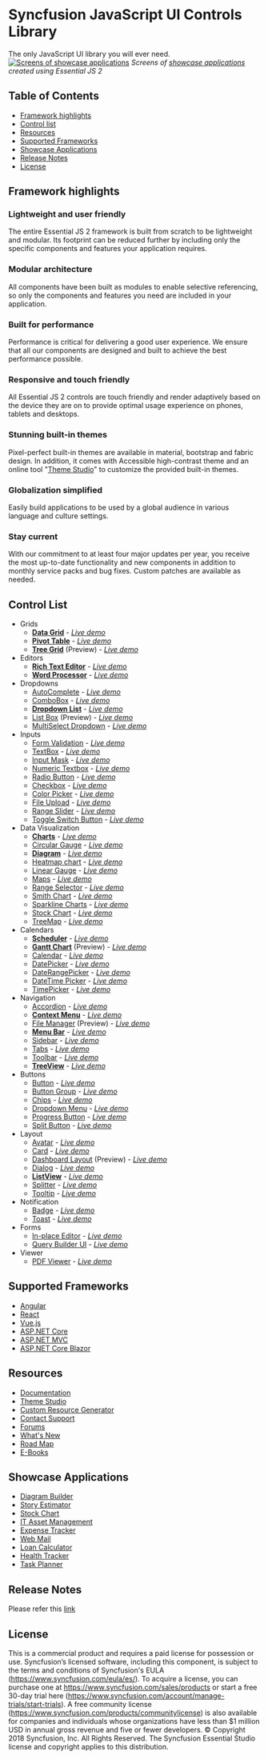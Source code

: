 # Syncfusion JavaScript UI Controls Library
 The only JavaScript UI library you will ever need.
 [![Screens of showcase applications](https://ej2.syncfusion.com/products/ej2-banner.gif)](https://syncfusion.com/javascript-ui-controls/)
 *Screens of [showcase applications](#showcase-applications) created using Essential JS 2*
 
## Table of Contents
* [Framework highlights](#framework-highlights)
* [Control list](#control-list)
* [Resources](#resources)
* [Supported Frameworks](#supported-frameworks)
* [Showcase Applications](#showcase-applications)
* [Release Notes](#release-notes)
* [License](#license)

## Framework highlights
### Lightweight and user friendly
 The entire Essential JS 2 framework is built from scratch to be lightweight and modular. Its footprint can be reduced further by including only the specific components and features your application requires.
### Modular architecture
 All components have been built as modules to enable selective referencing, so only the components and features you need are included in your application.
### Built for performance
 Performance is critical for delivering a good user experience. We ensure that all our components are designed and built to achieve the best performance possible.
### Responsive and touch friendly
 All Essential JS 2 controls are touch friendly and render adaptively based on the device they are on to provide optimal usage experience on phones, tablets and desktops.
### Stunning built-in themes
 Pixel-perfect built-in themes are available in material, bootstrap and fabric design. In addition, it comes with Accessible high-contrast theme and an online tool "[Theme Studio](https://ej2.syncfusion.com/themestudio/)" to customize the provided built-in themes.
### Globalization simplified
 Easily build applications to be used by a global audience in various language and culture settings.
### Stay current
 With our commitment to at least four major updates per year, you receive the most up-to-date functionality and new components in addition to monthly service packs and bug fixes. Custom patches are available as needed.

## Control List
 * Grids
    * [**Data Grid**](https://syncfusion.com/javascript-ui-controls/js-data-grid?utm_medium=listing&utm_source=npm&utm_campaign=ej2-common-npm) - [*Live demo*](https://ej2.syncfusion.com/demos#/material/grid/grid-overview.html)
    * [**Pivot Table**](https://www.syncfusion.com/javascript-ui-controls/js-pivot-table?utm_medium=listing&utm_source=npm&utm_campaign=ej2-common-npm) - [*Live demo*](https://ej2.syncfusion.com/demos#/material/pivot-view/default.html)
    * [**Tree Grid**](https://www.syncfusion.com/javascript-ui-controls/js-tree-grid?utm_medium=listing&utm_source=npm&utm_campaign=ej2-common-npm) (Preview) - [*Live demo*](https://ej2.syncfusion.com/demos/#/material/tree-grid/default.html)
 * Editors
    * [**Rich Text Editor**](https://www.syncfusion.com/javascript-ui-controls/js-wysiwyg-rich-text-editor?utm_medium=listing&utm_source=npm&utm_campaign=ej2-common-npm) - [*Live demo*](https://ej2.syncfusion.com/demos#/material/rich-text-editor/tools.html)
    * [**Word Processor**](https://www.syncfusion.com/javascript-ui-controls/js-word-processor?utm_medium=listing&utm_source=npm&utm_campaign=ej2-common-npm) - [*Live demo*](https://ej2.syncfusion.com/demos#/material/document-editor/default.html)
 * Dropdowns
    * [AutoComplete](https://www.syncfusion.com/javascript-ui-controls/js-autocomplete?utm_medium=listing&utm_source=npm&utm_campaign=ej2-common-npm) - [*Live demo*](https://ej2.syncfusion.com/demos#/material/auto-complete/default.html)
    * [ComboBox](https://www.syncfusion.com/javascript-ui-controls/js-combobox?utm_medium=listing&utm_source=npm&utm_campaign=ej2-common-npm) - [*Live demo*](https://ej2.syncfusion.com/demos#/material/combo-box/default.html)
    * [**Dropdown List**](https://www.syncfusion.com/javascript-ui-controls/js-dropdown-list?utm_medium=listing&utm_source=npm&utm_campaign=ej2-common-npm) - [*Live demo*](https://ej2.syncfusion.com/demos#/material/drop-down-list/default.html)
    * [List Box](https://www.syncfusion.com/javascript-ui-controls/js-listbox?utm_medium=listing&utm_source=npm&utm_campaign=ej2-common-npm) (Preview) - [*Live demo*](https://ej2.syncfusion.com/demos/#/material/list-box/default.html)
    * [MultiSelect Dropdown](https://www.syncfusion.com/javascript-ui-controls/multiselect-dropdown?utm_medium=listing&utm_source=npm&utm_campaign=ej2-common-npm) - [*Live demo*](https://ej2.syncfusion.com/demos#/material/multi-select/default.html)
 * Inputs
    * [Form Validation](https://www.syncfusion.com/javascript-ui-controls/js-form-validation?utm_medium=listing&utm_source=npm&utm_campaign=ej2-common-npm) - [*Live demo*](https://ej2.syncfusion.com/demos#/material/form-validator/default.html)
    * [TextBox](https://www.syncfusion.com/javascript-ui-controls/js-textbox?utm_medium=listing&utm_source=npm&utm_campaign=ej2-common-npm) - [*Live demo*](https://ej2.syncfusion.com/demos#/material/textbox/default.html)
    * [Input Mask](https://www.syncfusion.com/javascript-ui-controls/js-input-mask?utm_medium=listing&utm_source=npm&utm_campaign=ej2-common-npm) - [*Live demo*](https://ej2.syncfusion.com/demos#/material/maskedtextbox/default.html)
    * [Numeric Textbox](https://www.syncfusion.com/javascript-ui-controls/js-numeric-textbox?utm_medium=listing&utm_source=npm&utm_campaign=ej2-common-npm) - [*Live demo*](https://ej2.syncfusion.com/demos#/material/numerictextbox/default.html)
    * [Radio Button](https://www.syncfusion.com/javascript-ui-controls/js-radio-button?utm_medium=listing&utm_source=npm&utm_campaign=ej2-common-npm) - [*Live demo*](https://ej2.syncfusion.com/demos#/material/button/radio-button.html)
    * [Checkbox](https://www.syncfusion.com/javascript-ui-controls/js-checkbox?utm_medium=listing&utm_source=npm&utm_campaign=ej2-common-npm) - [*Live demo*](https://ej2.syncfusion.com/demos/#/material/button/checkbox.html)
    * [Color Picker](https://www.syncfusion.com/javascript-ui-controls/js-color-picker?utm_medium=listing&utm_source=npm&utm_campaign=ej2-common-npm) - [*Live demo*](https://ej2.syncfusion.com/demos#/material/color-picker/default.html)
    * [File Upload](https://www.syncfusion.com/javascript-ui-controls/js-file-upload?utm_medium=listing&utm_source=npm&utm_campaign=ej2-common-npm) - [*Live demo*](https://ej2.syncfusion.com/demos#/material/uploader/default.html)
    * [Range Slider](https://www.syncfusion.com/javascript-ui-controls/js-range-slider?utm_medium=listing&utm_source=npm&utm_campaign=ej2-common-npm) - [*Live demo*](https://ej2.syncfusion.com/demos#/material/slider/default.html)
    * [Toggle Switch Button](https://www.syncfusion.com/javascript-ui-controls/js-toggle-switch-button?utm_medium=listing&utm_source=npm&utm_campaign=ej2-common-npm) - [*Live demo*](https://ej2.syncfusion.com/demos#/material/button/switch.html)
 * Data Visualization
    * [**Charts**](https://www.syncfusion.com/javascript-ui-controls/js-charts?utm_medium=listing&utm_source=npm&utm_campaign=ej2-common-npm) - [*Live demo*](https://ej2.syncfusion.com/demos#/material/chart/line.html)
    * [Circular Gauge](https://www.syncfusion.com/javascript-ui-controls/js-circular-gauge?utm_medium=listing&utm_source=npm&utm_campaign=ej2-common-npm) - [*Live demo*](https://ej2.syncfusion.com/demos#/material/circular-gauge/default.html)
    * [**Diagram**](https://www.syncfusion.com/javascript-ui-controls/js-diagram?utm_medium=listing&utm_source=npm&utm_campaign=ej2-common-npm) - [*Live demo*](https://ej2.syncfusion.com/demos#/material/diagram/default-functionalities.html)
    * [Heatmap chart](https://www.syncfusion.com/javascript-ui-controls/js-heatmap-chart?utm_medium=listing&utm_source=npm&utm_campaign=ej2-common-npm) - [*Live demo*](https://ej2.syncfusion.com/demos#/material/heatmap/default.html)
    * [Linear Gauge](https://www.syncfusion.com/javascript-ui-controls/js-linear-gauge?utm_medium=listing&utm_source=npm&utm_campaign=ej2-common-npm) - [*Live demo*](https://ej2.syncfusion.com/demos#/material/linear-gauge/default.html)
    * [Maps](https://www.syncfusion.com/javascript-ui-controls/js-maps?utm_medium=listing&utm_source=npm&utm_campaign=ej2-common-npm) - [*Live demo*](https://ej2.syncfusion.com/demos#/material/maps/default.html)
    * [Range Selector](https://www.syncfusion.com/javascript-ui-controls/js-range-selector?utm_medium=listing&utm_source=npm&utm_campaign=ej2-common-npm) - [*Live demo*](https://ej2.syncfusion.com/demos#/material/range-navigator/default.html)
    * [Smith Chart](https://www.syncfusion.com/javascript-ui-controls/js-smith-chart?utm_medium=listing&utm_source=npm&utm_campaign=ej2-common-npm) - [*Live demo*](https://ej2.syncfusion.com/demos#/material/smith-chart/default.html)
    * [Sparkline Charts](https://www.syncfusion.com/javascript-ui-controls/js-sparkline?utm_medium=listing&utm_source=npm&utm_campaign=ej2-common-npm) - [*Live demo*](https://ej2.syncfusion.com/demos#/material/sparkline/default.html)
    * [Stock Chart](https://www.syncfusion.com/javascript-ui-controls/js-stock-chart?utm_medium=listing&utm_source=npm&utm_campaign=ej2-common-npm) - [*Live demo*](https://ej2.syncfusion.com/demos/#/material/stock-chart/default.html)
    * [TreeMap](https://www.syncfusion.com/javascript-ui-controls/js-treemap?utm_medium=listing&utm_source=npm&utm_campaign=ej2-common-npm) - [*Live demo*](https://ej2.syncfusion.com/demos#/material/treemap/default.html)
 * Calendars
    * [**Scheduler**](https://www.syncfusion.com/javascript-ui-controls/js-scheduler?utm_medium=listing&utm_source=npm&utm_campaign=ej2-common-npm) - [*Live demo*](https://ej2.syncfusion.com/demos#/material/schedule/default.html)
    * [**Gantt Chart**](https://www.syncfusion.com/javascript-ui-controls/js-gantt-chart?utm_medium=listing&utm_source=npm&utm_campaign=ej2-common-npm) (Preview) - [*Live demo*](https://ej2.syncfusion.com/demos/#/material/gantt/default.html)
    * [Calendar](https://www.syncfusion.com/javascript-ui-controls/js-calendar?utm_medium=listing&utm_source=npm&utm_campaign=ej2-common-npm) - [*Live demo*](https://ej2.syncfusion.com/demos#/material/calendar/default.html)
    * [DatePicker](https://www.syncfusion.com/javascript-ui-controls/js-datepicker?utm_medium=listing&utm_source=npm&utm_campaign=ej2-common-npm) - [*Live demo*](https://ej2.syncfusion.com/demos#/material/datepicker/default.html)
    * [DateRangePicker](https://www.syncfusion.com/javascript-ui-controls/js-daterangepicker?utm_medium=listing&utm_source=npm&utm_campaign=ej2-common-npm) - [*Live demo*](https://ej2.syncfusion.com/demos#/material/daterangepicker/default.html)
    * [DateTime Picker](https://www.syncfusion.com/javascript-ui-controls/js-datetime-picker?utm_medium=listing&utm_source=npm&utm_campaign=ej2-common-npm) - [*Live demo*](https://ej2.syncfusion.com/demos#/material/datetimepicker/default.html)
    * [TimePicker](https://www.syncfusion.com/javascript-ui-controls/js-timepicker?utm_medium=listing&utm_source=npm&utm_campaign=ej2-common-npm) - [*Live demo*](https://ej2.syncfusion.com/demos#/material/timepicker/default.html)
 * Navigation
    * [Accordion](https://www.syncfusion.com/javascript-ui-controls/js-accordion?utm_medium=listing&utm_source=npm&utm_campaign=ej2-common-npm) - [*Live demo*](https://ej2.syncfusion.com/demos#/material/accordion/default.html)
    * [**Context Menu**](https://www.syncfusion.com/javascript-ui-controls/js-context-menu?utm_medium=listing&utm_source=npm&utm_campaign=ej2-common-npm) - [*Live demo*](https://ej2.syncfusion.com/demos#/material/context-menu/default.html)
    * [File Manager](https://www.syncfusion.com/javascript-ui-controls/js-file-manager?utm_medium=listing&utm_source=npm&utm_campaign=ej2-common-npm) (Preview) - [*Live demo*](https://ej2.syncfusion.com/demos/#/material/file-manager/overview.html)
    * [**Menu Bar**](https://www.syncfusion.com/javascript-ui-controls/js-menu-bar?utm_medium=listing&utm_source=npm&utm_campaign=ej2-common-npm) - [*Live demo*](https://ej2.syncfusion.com/demos#/material/menu/default.html)
    * [Sidebar](https://www.syncfusion.com/javascript-ui-controls/js-sidebar?utm_medium=listing&utm_source=npm&utm_campaign=ej2-common-npm) - [*Live demo*](https://ej2.syncfusion.com/demos#/material/sidebar/default.html)
    * [Tabs](https://www.syncfusion.com/javascript-ui-controls/js-tabs?utm_medium=listing&utm_source=npm&utm_campaign=ej2-common-npm) - [*Live demo*](https://ej2.syncfusion.com/demos#/material/tab/default.html)
    * [Toolbar](https://www.syncfusion.com/javascript-ui-controls/js-toolbar?utm_medium=listing&utm_source=npm&utm_campaign=ej2-common-npm) - [*Live demo*](https://ej2.syncfusion.com/demos#/material/toolbar/default.html)
    * [**TreeView**](https://www.syncfusion.com/javascript-ui-controls/js-treeview?utm_medium=listing&utm_source=npm&utm_campaign=ej2-common-npm) - [*Live demo*](https://ej2.syncfusion.com/demos#/material/treeview/default.html)
 * Buttons
    * [Button](https://www.syncfusion.com/javascript-ui-controls/js-button?utm_medium=listing&utm_source=npm&utm_campaign=ej2-common-npm) - [*Live demo*](https://ej2.syncfusion.com/demos#/material/button/default.html)
    * [Button Group](https://www.syncfusion.com/javascript-ui-controls/js-button-group?utm_medium=listing&utm_source=npm&utm_campaign=ej2-common-npm) - [*Live demo*](https://ej2.syncfusion.com/demos#/material/button/button-group.html)
    * [Chips](https://www.syncfusion.com/javascript-ui-controls/js-chips?utm_medium=listing&utm_source=npm&utm_campaign=ej2-common-npm) - [*Live demo*](https://ej2.syncfusion.com/demos/#/material/chips/default.html)
    * [Dropdown Menu](https://www.syncfusion.com/javascript-ui-controls/js-dropdown-menu?utm_medium=listing&utm_source=npm&utm_campaign=ej2-common-npm) - [*Live demo*](https://ej2.syncfusion.com/demos#/material/button/dropdown-button.html)
    * [Progress Button](https://www.syncfusion.com/javascript-ui-controls/js-progress-button?utm_medium=listing&utm_source=npm&utm_campaign=ej2-common-npm) - [*Live demo*](https://ej2.syncfusion.com/demos#/material/button/progress-button.html)
    * [Split Button](https://www.syncfusion.com/javascript-ui-controls/js-split-button?utm_medium=listing&utm_source=npm&utm_campaign=ej2-common-npm) - [*Live demo*](https://ej2.syncfusion.com/demos#/material/button/split-button.html)
 * Layout
    * [Avatar](https://www.syncfusion.com/javascript-ui-controls/js-avatar?utm_medium=listing&utm_source=npm&utm_campaign=ej2-common-npm) - [*Live demo*](https://ej2.syncfusion.com/demos#/material/avatar/default.html)
    * [Card](https://www.syncfusion.com/javascript-ui-controls/js-card?utm_medium=listing&utm_source=npm&utm_campaign=ej2-common-npm) - [*Live demo*](https://ej2.syncfusion.com/demos#/material/card/basic.html)
    * [Dashboard Layout](https://www.syncfusion.com/javascript-ui-controls/js-dashboard-layout?utm_medium=listing&utm_source=npm&utm_campaign=ej2-common-npm) (Preview) - [*Live demo*](https://ej2.syncfusion.com/demos/#/material/dashboard-layout/default.html)
    * [Dialog](https://www.syncfusion.com/javascript-ui-controls/js-modal-dialog?utm_medium=listing&utm_source=npm&utm_campaign=ej2-common-npm) - [*Live demo*](https://ej2.syncfusion.com/demos#/material/dialog/default.html)
    * [**ListView**](https://www.syncfusion.com/javascript-ui-controls/js-listview?utm_medium=listing&utm_source=npm&utm_campaign=ej2-common-npm) - [*Live demo*](https://ej2.syncfusion.com/demos#/material/listview/default.html)
    * [Splitter](https://www.syncfusion.com/javascript-ui-controls/js-splitter?utm_medium=listing&utm_source=npm&utm_campaign=ej2-common-npm) - [*Live demo*](https://ej2.syncfusion.com/demos/#/material/splitter/default.html)
    * [Tooltip](https://www.syncfusion.com/javascript-ui-controls/js-tooltip?utm_medium=listing&utm_source=npm&utm_campaign=ej2-common-npm) - [*Live demo*](https://ej2.syncfusion.com/demos#/material/tooltip/default.html)
 * Notification
    * [Badge](https://www.syncfusion.com/javascript-ui-controls/js-badge?utm_medium=listing&utm_source=npm&utm_campaign=ej2-common-npm) - [*Live demo*](https://ej2.syncfusion.com/demos#/material/badge/default.html)
    * [Toast](https://www.syncfusion.com/javascript-ui-controls/js-toast?utm_medium=listing&utm_source=npm&utm_campaign=ej2-common-npm) - [*Live demo*](https://ej2.syncfusion.com/demos#/material/toast/default.html)
* Forms
    * [In-place Editor](https://www.syncfusion.com/javascript-ui-controls/js-in-place-editor?utm_medium=listing&utm_source=npm&utm_campaign=ej2-common-npm) - [*Live demo*](https://ej2.syncfusion.com/demos/#/material/inplace-editor/default.html)
    * [Query Builder UI](https://www.syncfusion.com/javascript-ui-controls/js-query-builder?utm_medium=listing&utm_source=npm&utm_campaign=ej2-common-npm) - [*Live demo*](https://ej2.syncfusion.com/demos/#/material/query-builder/default.html)
* Viewer
    * [PDF Viewer](https://www.syncfusion.com/javascript-ui-controls/js-pdf-viewer?utm_medium=listing&utm_source=npm&utm_campaign=ej2-common-npm) - [*Live demo*](https://ej2.syncfusion.com/demos/#/material/pdfviewer/default.html)
 
## Supported Frameworks
* [Angular](https://www.syncfusion.com/angular-ui-components?utm_medium=listing&utm_source=npm&utm_campaign=ej2-common-npm)
* [React](https://www.syncfusion.com/react-ui-components?utm_medium=listing&utm_source=npm&utm_campaign=ej2-common-npm)
* [Vue.js](https://www.syncfusion.com/vue-ui-components?utm_medium=listing&utm_source=npm&utm_campaign=ej2-common-npm)
* [ASP.NET Core](https://www.syncfusion.com/aspnet-core-ui-controls?utm_medium=listing&utm_source=npm&utm_campaign=ej2-common-npm)
* [ASP.NET MVC](https://www.syncfusion.com/aspnet-mvc-ui-controls?utm_medium=listing&utm_source=npm&utm_campaign=ej2-common-npm)
* [ASP.NET Core Blazor](https://www.syncfusion.com/aspnet-core-blazor-components?utm_medium=listing&utm_source=npm&utm_campaign=ej2-common-npm)

## Resources
* [Documentation](https://ej2.syncfusion.com/documentation/)
* [Theme Studio](https://ej2.syncfusion.com/themestudio/)
* [Custom Resource Generator](https://crg.syncfusion.com/)
* [Contact Support](https://www.syncfusion.com/support/directtrac/incidents/newincident?utm_medium=listing&utm_source=npm&utm_campaign=ej2-common-npm)
* [Forums](https://www.syncfusion.com/forums/essential-js2?utm_medium=listing&utm_source=npm&utm_campaign=ej2-common-npm)
* [What's New](https://www.syncfusion.com/products/whatsnew/essential-js2?utm_medium=listing&utm_source=npm&utm_campaign=ej2-common-npm)
* [Road Map](https://www.syncfusion.com/products/roadmap/essential-js2?utm_medium=listing&utm_source=npm&utm_campaign=ej2-common-npm)
* [E-Books](https://www.syncfusion.com/ebooks?tag=javascript&utm_medium=listing&utm_source=npm&utm_campaign=ej2-common-npm)

## Showcase Applications
* [Diagram Builder](https://ej2.syncfusion.com/showcase/angular/diagrambuilder/)
* [Story Estimator](https://aspdotnetcore.syncfusion.com/showcase/aspnetcore/story-estimator/)
* [Stock Chart](https://ej2.syncfusion.com/showcase/angular/stockchart)
* [IT Asset Management](https://ej2.syncfusion.com/showcase/vue/assetmanagement/)
* [Expense Tracker](https://ej2.syncfusion.com/showcase/typescript/expensetracker/)
* [Web Mail](https://ej2.syncfusion.com/showcase/typescript/webmail/)
* [Loan Calculator](https://ej2.syncfusion.com/showcase/typescript/loancalculator/)
* [Health Tracker](https://ej2.syncfusion.com/showcase/typescript/healthtracker/)
* [Task Planner](https://aspdotnetcore.syncfusion.com/showcase/aspnetcore/task-planner/)

## Release Notes
 Please refer this [link](https://ej2.syncfusion.com/documentation/release-notes/index/)

## License
 This is a commercial product and requires a paid license for possession or use. Syncfusion’s licensed software, including this component, is subject to the terms and conditions of Syncfusion's EULA (https://www.syncfusion.com/eula/es/). To acquire a license, you can purchase one at https://www.syncfusion.com/sales/products or start a free 30-day trial here (https://www.syncfusion.com/account/manage-trials/start-trials).
 A free community license (https://www.syncfusion.com/products/communitylicense) is also available for companies and individuals whose organizations have less than $1 million USD in annual gross revenue and five or fewer developers.
     © Copyright 2018 Syncfusion, Inc. All Rights Reserved. 
    The Syncfusion Essential Studio license and copyright applies to this distribution.
